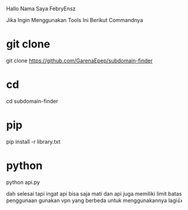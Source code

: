 Hallo Nama Saya FebryEnsz

Jika Ingin Menggunakan Tools Ini Berikut Commandnya

# git clone
git clone https://github.com/GarenaEpep/subdomain-finder
# cd
cd subdomain-finder
# pip
pip install -r library.txt
# python
python api.py

dah selesai tapi ingat api bisa saja mati dan api juga memiliki limit batas penggunaan gunakan vpn yang berbeda untuk menggunakannya lagi👍
